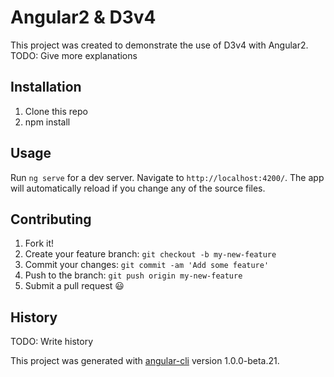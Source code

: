 # Angular2 & D3v4
This project was created to demonstrate the use of D3v4 with Angular2.
TODO: Give more explanations

## Installation

1. Clone this repo
2. npm install

## Usage

Run `ng serve` for a dev server. Navigate to `http://localhost:4200/`. The app will automatically reload if you change any of the source files.

## Contributing

1. Fork it!
2. Create your feature branch: `git checkout -b my-new-feature`
3. Commit your changes: `git commit -am 'Add some feature'`
4. Push to the branch: `git push origin my-new-feature`
5. Submit a pull request  :smiley:

## History

TODO: Write history




This project was generated with [angular-cli](https://github.com/angular/angular-cli) version 1.0.0-beta.21.
